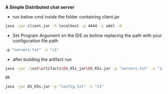 **A Simple Distributed chat server** 
- run below cmd inside the folder containing client.jar
```bash
java -jar client.jar -h localhost -p 4444 -i adel -d
```
- Set Program Argument on the IDE as bellow replacing the path with your configuration file path
```bash
-p "servers.txt" -s "s1"
```
- after building the artifact run
```bash
java -jar .\out\artifacts\DS_K5s_jar\DS_K5s.jar -p "servers.txt" -s "s1"

OR

java -jar DS_K5s.jar -p "config.txt" -s "s1"
```

